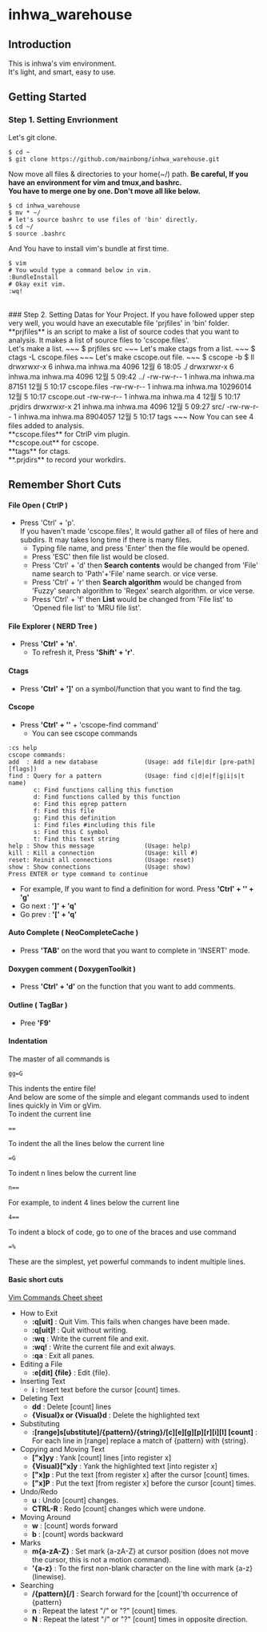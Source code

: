 # inhwa_warehouse

## Introduction

This is inhwa's vim environment.<br/>
It's light, and smart, easy to use. <br/>

## Getting Started
### Step 1. Setting Envrionment
Let's git clone.
~~~
$ cd ~
$ git clone https://github.com/mainbong/inhwa_warehouse.git
~~~
Now move all files & directories to your home(~/) path.
**Be careful, If you have an environment for vim and tmux,and bashrc.**<br/>
**You have to merge one by one. Don't move all like below.**
~~~
$ cd inhwa_warehouse
$ mv * ~/
# let's source bashrc to use files of 'bin' directly.
$ cd ~/
$ source .bashrc
~~~
And You have to install vim's bundle at first time.
~~~
$ vim
# You would type a command below in vim.
:BundleInstall
# Okay exit vim.
:wq!
~~~
<br/>
### Step 2. Setting Datas for Your Project.
If you have followed upper step very well, you would have an executable file 'prjfiles' in 'bin' folder.<br/>
**prjfiles** is an script to make a list of source codes that you want to analysis. It makes a list of source files to 'cscope.files'.<br/>
Let's make a list.
~~~
$ prjfiles src
~~~
Let's make ctags from a list.
~~~
$ ctags -L cscope.files
~~~
Let's make cscope.out file.
~~~
$ cscope -b
$ ll
drwxrwxr-x  6 inhwa.ma inhwa.ma     4096 12월  6 18:05 ./
drwxrwxr-x  6 inhwa.ma inhwa.ma     4096 12월  5 09:42 ../
-rw-rw-r--  1 inhwa.ma inhwa.ma    87151 12월  5 10:17 cscope.files
-rw-rw-r--  1 inhwa.ma inhwa.ma 10296014 12월  5 10:17 cscope.out
-rw-rw-r--  1 inhwa.ma inhwa.ma        4 12월  5 10:17 .prjdirs
drwxrwxr-x 21 inhwa.ma inhwa.ma     4096 12월  5 09:27 src/
-rw-rw-r--  1 inhwa.ma inhwa.ma  8904057 12월  5 10:17 tags
~~~
Now You can see 4 files added to analysis.<br/>
**cscope.files** for CtrlP vim plugin. <br/>
**cscope.out** for cscope. <br/>
**tags** for ctags. <br/>
**.prjdirs** to record your workdirs. <br/>

## Remember Short Cuts
#### File Open ( CtrlP )
* Press 'Ctrl' + 'p'.<br/>
    If you haven't made 'cscope.files', It would gather all of files of here and subdirs. It may takes long time if there is many files.
    * Typing file name, and press 'Enter' then the file would be opened.
    * Press 'ESC' then file list would be closed.
    * Press 'Ctrl' + 'd' then **Search contents** would be changed from 'File' name search to 'Path'+'File' name search. or vice verse.
    * Press 'Ctrl' + 'r' then **Search algorithm** would be changed from 'Fuzzy' search algorithm to 'Regex' search algorithm. or vice verse.
    * Press 'Ctrl' + 'f' then **List** would be changed from 'File list' to 'Opened file list' to 'MRU file list'.

#### File Explorer ( NERD Tree )
* Press **'Ctrl' + 'n'**.<br/>
    * To refresh it, Press **'Shift' + 'r'**.

#### Ctags
* Press **'Ctrl' + ']'** on a symbol/function that you want to find the tag.<br/>

#### Cscope
* Press **'Ctrl' + '\'** + 'cscope-find command'
    * You can see cscope commands<br/>
~~~
:cs help
cscope commands:
add  : Add a new database             (Usage: add file|dir [pre-path] [flags])
find : Query for a pattern            (Usage: find c|d|e|f|g|i|s|t name)
       c: Find functions calling this function
       d: Find functions called by this function
       e: Find this egrep pattern
       f: Find this file
       g: Find this definition
       i: Find files #including this file
       s: Find this C symbol
       t: Find this text string
help : Show this message              (Usage: help)
kill : Kill a connection              (Usage: kill #)
reset: Reinit all connections         (Usage: reset)
show : Show connections               (Usage: show)
Press ENTER or type command to continue
~~~

* For example, If you want to find a definition for word. Press **'Ctrl' + '\' + 'g'**
* Go next : **']' + 'q'**
* Go prev : **'[' + 'q'**
  
#### Auto Complete ( NeoCompleteCache )
* Press **'TAB'** on the word that you want to complete in 'INSERT' mode.

#### Doxygen comment ( DoxygenToolkit )
* Press **'Ctrl' + 'd'** on the function that you want to add comments.

#### Outline ( TagBar )
* Pree **'F9'**

#### Indentation
The master of all commands is
~~~
gg=G
~~~
This indents the entire file!<br/>
And below are some of the simple and elegant commands used to indent lines quickly in Vim or gVim.<br/>
To indent the current line<br/>
~~~
==
~~~
To indent the all the lines below the current line<br/>
~~~
=G
~~~
To indent n lines below the current line<br/>
~~~
n==
~~~
For example, to indent 4 lines below the current line<br/>
~~~
4==
~~~
To indent a block of code, go to one of the braces and use command<br/>
~~~
=%
~~~
These are the simplest, yet powerful commands to indent multiple lines.<br/>

#### Basic short cuts
[Vim Commands Cheet sheet](https://www.fprintf.net/vimCheatSheet.html)<br/>
* How to Exit
    * **:q[uit]** : Quit Vim. This fails when changes have been made.
    * **:q[uit]!** : Quit without writing.
    * **:wq** : Write the current file and exit.
    * **:wq!** : Write the current file and exit always.
    * **:qa** : Exit all panes.
* Editing a File
    * **:e[dit] {file}** : Edit {file}.
* Inserting Text
    * **i** : Insert text before the cursor [count] times.
* Deleting Text
    * **dd** : Delete [count] lines
    * **{Visual}x or {Visual}d** : Delete the highlighted text
* Substituting
    * **:[range]s[ubstitute]/{pattern}/{string}/[c][e][g][p][r][i][I] [count]** : For each line in [range] replace a match of {pattern} with {string}.
* Copying and Moving Text
    * **["x]yy** : Yank [count] lines [into register x]
    * **{Visual}["x]y** : Yank the highlighted text [into register x]
    * **["x]p** : Put the text [from register x] after the cursor [count] times.
    * **["x]P** : Put the text [from register x] before the cursor [count] times.
* Undo/Redo
    * **u** : Undo [count] changes.
    * **CTRL-R** : Redo [count] changes which were undone.
* Moving Around
    * **w** : [count] words forward
    * **b** : [count] words backward
* Marks
    * **m{a-zA-Z}** : Set mark {a-zA-Z} at cursor position (does not move the cursor, this is not a motion command).
    * **'{a-z}** : To the first non-blank character on the line with mark {a-z} (linewise).
* Searching
    * **/{pattern}[/]** : Search forward for the [count]'th occurrence of {pattern}
    * **n** : Repeat the latest "/" or "?" [count] times.
    * **N** : Repeat the latest "/" or "?" [count] times in opposite direction.
